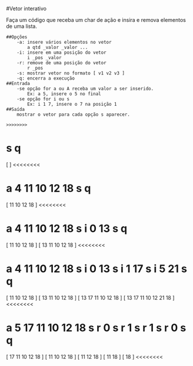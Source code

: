 #Vetor interativo

Faça um código que receba um char de ação e insira e remova elementos de uma lista.

    ##Opções
        -a: insere vários elementos no vetor
            a qtd _valor _valor ...
        -i: insere em uma posição do vetor
            i _pos _valor
        -r: remove de uma posição do vetor
            r _pos
        -s: mostrar vetor no formato [ v1 v2 v3 ]
        -q: encerra a execução
    ##Entrada
        -se opção for a ou A receba um valor a ser inserido.
            Ex: a 5, insere o 5 no final
        -se opção for i ou s
            Ex: i 1 7, insere o 7 na posição 1
    ##Saída
        mostrar o vetor para cada opção s aparecer.

    >>>>>>>>
s
q
========
[ ]
<<<<<<<<

>>>>>>>>
a 4 11 10 12 18
s
q
========
[ 11 10 12 18 ]
<<<<<<<<

>>>>>>>>
a 4 11 10 12 18
s
i 0 13
s
q
========
[ 11 10 12 18 ]
[ 13 11 10 12 18 ]
<<<<<<<<

>>>>>>>>
a 4 11 10 12 18
s
i 0 13
s
i 1 17
s
i 5 21
s
q
========
[ 11 10 12 18 ]
[ 13 11 10 12 18 ]
[ 13 17 11 10 12 18 ]
[ 13 17 11 10 12 21 18 ]
<<<<<<<<

>>>>>>>>
a 5 17 11 10 12 18
s
r 0
s
r 1
s
r 1
s
r 0
s
q
========
[ 17 11 10 12 18 ]
[ 11 10 12 18 ]
[ 11 12 18 ]
[ 11 18 ]
[ 18 ]
<<<<<<<<
